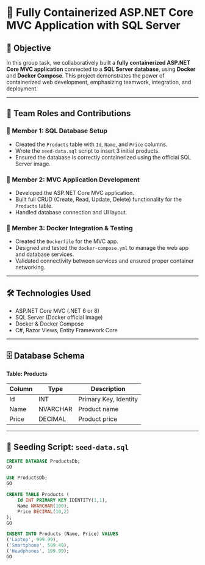 # 🚀 Fully Containerized ASP.NET Core MVC Application with SQL Server

## 🎯 Objective

In this group task, we collaboratively built a **fully containerized ASP.NET Core MVC application** connected to a **SQL Server database**, using **Docker** and **Docker Compose**. This project demonstrates the power of containerized web development, emphasizing teamwork, integration, and deployment.

---

## 👥 Team Roles and Contributions

### 👤 Member 1: SQL Database Setup
- Created the `Products` table with `Id`, `Name`, and `Price` columns.
- Wrote the `seed-data.sql` script to insert 3 initial products.
- Ensured the database is correctly containerized using the official SQL Server image.

### 👤 Member 2: MVC Application Development
- Developed the ASP.NET Core MVC application.
- Built full CRUD (Create, Read, Update, Delete) functionality for the `Products` table.
- Handled database connection and UI layout.

### 👤 Member 3: Docker Integration & Testing
- Created the `Dockerfile` for the MVC app.
- Designed and tested the `docker-compose.yml` to manage the web app and database services.
- Validated connectivity between services and ensured proper container networking.

---

## 🛠️ Technologies Used

- ASP.NET Core MVC (.NET 6 or 8)
- SQL Server (Docker official image)
- Docker & Docker Compose
- C#, Razor Views, Entity Framework Core

---

## 🗄️ Database Schema

**Table: Products**

| Column | Type     | Description          |
|--------|----------|----------------------|
| Id     | INT      | Primary Key, Identity|
| Name   | NVARCHAR | Product name         |
| Price  | DECIMAL  | Product price        |

---

## 🧪 Seeding Script: `seed-data.sql`

```sql
CREATE DATABASE ProductsDb;
GO

USE ProductsDb;
GO

CREATE TABLE Products (
    Id INT PRIMARY KEY IDENTITY(1,1),
    Name NVARCHAR(100),
    Price DECIMAL(10,2)
);
GO

INSERT INTO Products (Name, Price) VALUES 
('Laptop', 999.99),
('Smartphone', 599.49),
('Headphones', 199.99);
GO



